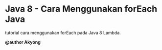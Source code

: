 # Java 8 - Cara Menggunakan forEach Java

tutorial cara menggunakan forEach pada Java 8 Lambda.

<b>@author Akyong</b>

